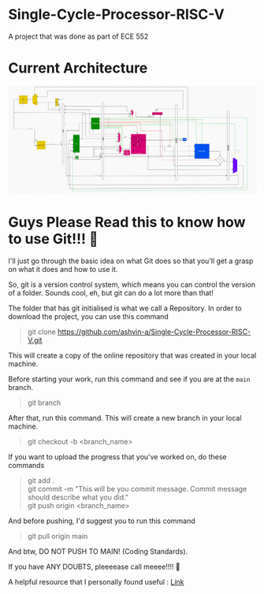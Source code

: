 # Single-Cycle-Processor-RISC-V
A project that was done as part of ECE 552

# Current Architecture
![MPJ-Mark-2](https://github.com/ashvin-a/Single-Cycle-Processor-RISC-V/blob/main/project_files/image.png)
# Guys Please Read this to know how to use Git!!! 🛐
I'll just go through the basic idea on what Git does so that you'll get a grasp on 
what it does and how to use it.

So, git is a version control system, which means you can control the version of
a folder. Sounds cool, eh, but git can do a lot more than that!

The folder that has git initialised is what we call a Repository. 
In order to download the project, you can use this command

> git clone https://github.com/ashvin-a/Single-Cycle-Processor-RISC-V.git

This will create a copy of the online repository that was created in your local machine.

Before starting your work, run this command and see if you are at the `main` branch.

> git branch

After that, run this command. This will create a new branch in your local machine.

> git checkout -b <branch_name>

If you want to upload the progress that you've worked on, do these commands

> git add . \
> git commit -m "This will be you commit message. Commit message should describe what you did."\
> git push origin <branch_name>

And before pushing, I'd suggest you to run this command
> git pull origin main

And btw, DO NOT PUSH TO MAIN! (Coding Standards).

If you have ANY DOUBTS, pleeeease call meeee!!!! 🫡


A helpful resource that I personally found useful : [Link](https://www.youtube.com/playlist?list=PL4cUxeGkcC9goXbgTDQ0n_4TBzOO0ocPR)

